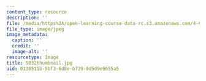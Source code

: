 ```yaml
---
content_type: resource
description: ''
file: /media/https%3A/open-learning-course-data-rc.s3.amazonaws.com/4-614-religious-architecture-and-islamic-cultures-fall-2002/0130511b5bf36d8eb7390d5d9e9655a5_5032thumbnail.jpg
file_type: image/jpeg
image_metadata:
  caption: ''
  credit: ''
  image-alt: ''
resourcetype: Image
title: 5032thumbnail.jpg
uid: 0130511b-5bf3-6d8e-b739-0d5d9e9655a5
---
```

